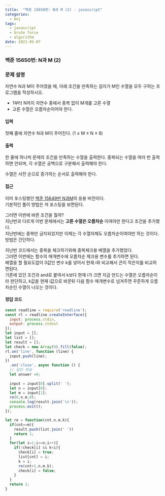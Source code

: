 ```yaml
---
title:  "백준 15650번: N과 M (2) - javascript"
categories: 
  - boj
tags:
  - javascript
  - brute force
  - algorithm
date: 2021-05-07
---
```

### 백준 15650번: N과 M (2)

### 문제 설명 
자연수 N과 M이 주어졌을 때, 아래 조건을 만족하는 길이가 M인 수열을 모두 구하는 프로그램을 작성하시오.

- 1부터 N까지 자연수 중에서 중복 없이 M개를 고른 수열
- 고른 수열은 오름차순이어야 한다.


#### 입력
첫째 줄에 자연수 N과 M이 주어진다. (1 ≤ M ≤ N ≤ 8)

#### 출력
한 줄에 하나씩 문제의 조건을 만족하는 수열을 출력한다. 중복되는 수열을 여러 번 출력하면 안되며, 각 수열은 공백으로 구분해서 출력해야 한다.

수열은 사전 순으로 증가하는 순서로 출력해야 한다.


#### 접근   
이미 포스팅했던 [백준 15649번 N과M](../3-15649/)의 응용 버전이다.   
기본적인 풀이 방법은 저 포스팅을 보면된다.   

그러면 이번에 바뀐 조건을 뭘까?   
지난번과 다르게 이번 문제에서는 **고른 수열은 오름차순** 이여야만 한다고 조건을 추가했다.   
지난번에는 중복만 금지되었지만 이제는 각 수열자체도 오름차순이여야만 하는 것이다.   
방법은 간단하다.   

지난번 코드에서는 중복을 체크하기위해 중복체크용 배열을 추가했었다.   
그러면 이번에는 함수의 매개변수에 오름차순 체크용 변수를 추가하면 된다.   
배열을 할 필요도없이 0값인 변수 k를 넣어서 현재 i와 비교해서 큰지 작은지를 비교하면된다.   
기존에 있던 조건과 and로 붙여서 k보다 현재 i가 크면 지금 만드는 수열은 오름차순이라 판단하고, k값을 현재 i값으로 바꾼뒤 다음 함수 매개변수로 넘겨주면 꾸준하게 오름차순인 수열이 나오는 것이다.


#### 정답 코드
```js
const readline = require('readline');
const rl = readline.createInterface({
  input: process.stdin,
  output: process.stdout
});
let input = [];
let list = [];
let result = [];
let check = new Array(9).fill(false);
rl.on('line', function (line) {
  input.push(line);
})
  .on('close', async function () {
  // 답안 작성
  let answer =0;
  
  input = input[0].split(' ');
  let n = input[0];
  let m = input[1];
  re(0,n,m,0);  
  console.log(result.join('\n'));  
  process.exit();
});

let re = function(cnt,n,m,k){
  if(cnt==m){
    result.push(list.join(' '))
    return 1;
  }
  for(let i=1;i<=n;i++){
    if(!check[i] && k<i){
      check[i] = true;
      list[cnt] = i;
      k = i;
      re(cnt+1,n,m,k);
      check[i] = false;
    }
  }
  return 1;
}
```   
